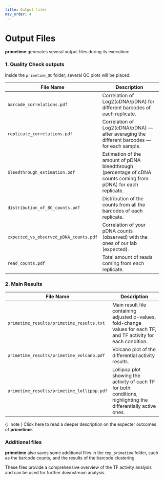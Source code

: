 ```yaml
---
title: Output files
nav_order: 4
---
```


# Output Files

**primetime** generates several output files during its execution:

### 1. **Quality Check outputs**

Inside the `primetime_QC` folder, several QC plots will be placed.

| File Name| Description|
|----------|------------|
| `barcode_correlations.pdf`              | Correlation of Log2(cDNA/pDNA) for different barcodes of each replicate.                                      |
| `replicate_correlations.pdf`            | Correlation of Log2(cDNA/pDNA) — after averaging the different barcodes — for each sample.                    |
| `bleedthrough_estimation.pdf`           | Estimation of the amount of pDNA bleedthrough (percentage of cDNA counts coming from pDNA) for each replicate.|
| `distribution_of_BC_counts.pdf`         | Distribution of the counts from all the barcodes of each replicate.                                           |
| `expected_vs_observed_pDNA_counts.pdf`  | Correlation of your pDNA counts (observed) with the ones of our lab (expected).                               |
| `read_counts.pdf`                       | Total amount of reads coming from each replicate.                                                             |

### 2. **Main Results**
| File Name                                         | Description                                                                                                               |
|---------------------------------------------------|---------------------------------------------------------------------------------------------------------------------------|
| `primetime_results/primetime_results.txt`         | Main result file containing adjusted p-values, fold-change values for each TF, and TF activity for each condition.        |
| `primetime_results/primetime_volcano.pdf`         | Volcano plot of the differential activity results.                                                                        |
| `primetime_results/primetime_lollipop.pdf`        | Lollipop plot showing the activity of each TF for both conditions, highlighting the differentially active ones.           |

{: .note } Click here to read a deeper description on the expecter outcomes of **primetime**.

### Additional files
**primetime** also saves some additional files in the `tmp_primetime` folder, such as the barcode counts, and the results of the barcode clustering.

These files provide a comprehensive overview of the TF activity analysis and can be used for further downstream analysis.